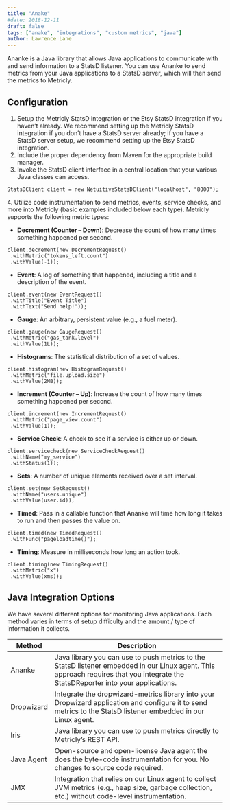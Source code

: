 ```yaml
---
title: "Anake"
#date: 2018-12-11
draft: false
tags: ["anake", "integrations", "custom metrics", "java"]
author: Lawrence Lane
---
```


Ananke is a Java library that allows Java applications to communicate with and send information to a StatsD listener. You can use Ananke to send metrics from your Java applications to a StatsD server, which will then send the metrics to Metricly.


## Configuration
1. Setup the Metricly StatsD integration or the Etsy StatsD integration if you haven’t already. We recommend setting up the Metricly StatsD integration if you don’t have a StatsD server already; if you have a StatsD server setup, we recommend setting up the Etsy StatsD integration.
2. Include the proper dependency from Maven for the appropriate build manager.
3. Invoke the StatsD client interface in a central location that your various Java classes can access.

```
StatsDClient client = new NetuitiveStatsDClient("localhost", "8000");
```
4\. Utilize code instrumentation to send metrics, events, service checks, and more into Metricly (basic examples included below each type). Metricly supports the following metric types:
 - **Decrement (Counter – Down)**: Decrease the count of how many times something happened per second.

 ```
 client.decrement(new DecrementRequest()
  .withMetric("tokens_left.count")
  .withValue(-1));
  ```
 - **Event**: A log of something that happened, including a title and a description of the event.

 ```
 client.event(new EventRequest()
  .withTitle("Event Title")
  .withText("Send help!"));
  ```
 - **Gauge**: An arbitrary, persistent value (e.g., a fuel meter).

 ```
 client.gauge(new GaugeRequest()
  .withMetric("gas_tank.level")
  .withValue(1L));
  ```
 - **Histograms**: The statistical distribution of a set of values.

 ```
 client.histogram(new HistogramRequest()
  .withMetric("file.upload.size")
  .withValue(2MB));
  ```
 - **Increment (Counter – Up)**: Increase the count of how many times something happened per second.

 ```
 client.increment(new IncrementRequest()
  .withMetric("page_view.count")
  .withValue(1));
  ```
 - **Service Check**: A check to see if a service is either up or down.

 ```
 client.servicecheck(new ServiceCheckRequest()
  .withName("my_service")
  .withStatus(1));
  ```
 - **Sets**: A number of unique elements received over a set interval.

 ```
 client.set(new SetRequest()
  .withName("users.unique")
  .withValue(user.id));
  ```
 - **Timed**: Pass in a callable function that Ananke will time how long it takes to run and then passes the value on.

 ```
 client.timed(new TimedRequest()
  .withFunc("pageloadtime()");
  ```
 - **Timing**: Measure in milliseconds how long an action took.

 ```
 client.timing(new TimingRequest()
  .withMetric("x")
  .withValue(xms));
  ```
## Java Integration Options
We have several different options for monitoring Java applications. Each method varies in terms of setup difficulty and the amount / type of information it collects.  

| Method     | Description                                                                                                                                                                       |
|------------|-----------------------------------------------------------------------------------------------------------------------------------------------------------------------------------|
| Ananke     | Java library you can use to push metrics to the StatsD listener embedded in our Linux agent. This approach requires that you integrate the StatsDReporter into your applications. |
| Dropwizard | Integrate the dropwizard-metrics library into your Dropwizard application and configure it to send metrics to the StatsD listener embedded in our Linux agent.                    |
| Iris       | Java library you can use to push metrics directly to Metricly’s REST API.                                                                                                         |
| Java Agent | Open-source and open-license Java agent the does the byte-code instrumentation for you. No changes to source code required.                                                       |
| JMX        | Integration that relies on our Linux agent to collect JVM metrics (e.g., heap size, garbage collection, etc.) without code-level instrumentation.                                 |
